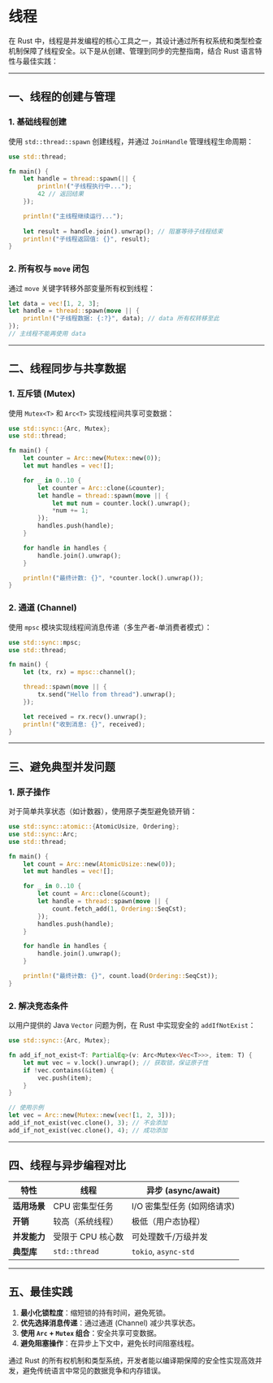 # 线程

在 Rust 中，线程是并发编程的核心工具之一，其设计通过所有权系统和类型检查机制保障了线程安全。以下是从创建、管理到同步的完整指南，结合 Rust 语言特性与最佳实践：

---

## 一、线程的创建与管理

### 1. **基础线程创建**

使用 `std::thread::spawn` 创建线程，并通过 `JoinHandle` 管理线程生命周期：

```rust
use std::thread;

fn main() {
    let handle = thread::spawn(|| {
        println!("子线程执行中...");
        42 // 返回结果
    });

    println!("主线程继续运行...");
    
    let result = handle.join().unwrap(); // 阻塞等待子线程结束
    println!("子线程返回值: {}", result);
}
```

### 2. **所有权与 `move` 闭包**

通过 `move` 关键字转移外部变量所有权到线程：

```rust
let data = vec![1, 2, 3];
let handle = thread::spawn(move || {
    println!("子线程数据: {:?}", data); // data 所有权转移至此
});
// 主线程不能再使用 data
```

---

## 二、线程同步与共享数据

### 1. **互斥锁 (Mutex)**

使用 `Mutex<T>` 和 `Arc<T>` 实现线程间共享可变数据：

```rust
use std::sync::{Arc, Mutex};
use std::thread;

fn main() {
    let counter = Arc::new(Mutex::new(0));
    let mut handles = vec![];

    for _ in 0..10 {
        let counter = Arc::clone(&counter);
        let handle = thread::spawn(move || {
            let mut num = counter.lock().unwrap();
            *num += 1;
        });
        handles.push(handle);
    }

    for handle in handles {
        handle.join().unwrap();
    }

    println!("最终计数: {}", *counter.lock().unwrap());
}
```

### 2. **通道 (Channel)**

使用 `mpsc` 模块实现线程间消息传递（多生产者-单消费者模式）：

```rust
use std::sync::mpsc;
use std::thread;

fn main() {
    let (tx, rx) = mpsc::channel();

    thread::spawn(move || {
        tx.send("Hello from thread").unwrap();
    });

    let received = rx.recv().unwrap();
    println!("收到消息: {}", received);
}
```

---

## 三、避免典型并发问题

### 1. **原子操作**

对于简单共享状态（如计数器），使用原子类型避免锁开销：

```rust
use std::sync::atomic::{AtomicUsize, Ordering};
use std::sync::Arc;
use std::thread;

fn main() {
    let count = Arc::new(AtomicUsize::new(0));
    let mut handles = vec![];

    for _ in 0..10 {
        let count = Arc::clone(&count);
        let handle = thread::spawn(move || {
            count.fetch_add(1, Ordering::SeqCst);
        });
        handles.push(handle);
    }

    for handle in handles {
        handle.join().unwrap();
    }

    println!("最终计数: {}", count.load(Ordering::SeqCst));
}
```

### 2. **解决竞态条件**

以用户提供的 Java `Vector` 问题为例，在 Rust 中实现安全的 `addIfNotExist`：

```rust
use std::sync::{Arc, Mutex};

fn add_if_not_exist<T: PartialEq>(v: Arc<Mutex<Vec<T>>>, item: T) {
    let mut vec = v.lock().unwrap(); // 获取锁，保证原子性
    if !vec.contains(&item) {
        vec.push(item);
    }
}

// 使用示例
let vec = Arc::new(Mutex::new(vec![1, 2, 3]));
add_if_not_exist(vec.clone(), 3); // 不会添加
add_if_not_exist(vec.clone(), 4); // 成功添加
```

---

## 四、线程与异步编程对比

| **特性**         | **线程**                     | **异步 (async/await)**       |
|------------------|-----------------------------|-----------------------------|
| **适用场景**      | CPU 密集型任务               | I/O 密集型任务 (如网络请求)  |
| **开销**          | 较高（系统线程）             | 极低（用户态协程）           |
| **并发能力**      | 受限于 CPU 核心数            | 可处理数千/万级并发          |
| **典型库**        | `std::thread`               | `tokio`, `async-std`        |

---

## 五、最佳实践

1. **最小化锁粒度**：缩短锁的持有时间，避免死锁。
2. **优先选择消息传递**：通过通道 (Channel) 减少共享状态。
3. **使用 `Arc` + `Mutex` 组合**：安全共享可变数据。
4. **避免阻塞操作**：在异步上下文中，避免长时间阻塞线程。

通过 Rust 的所有权机制和类型系统，开发者能以编译期保障的安全性实现高效并发，避免传统语言中常见的数据竞争和内存错误。
